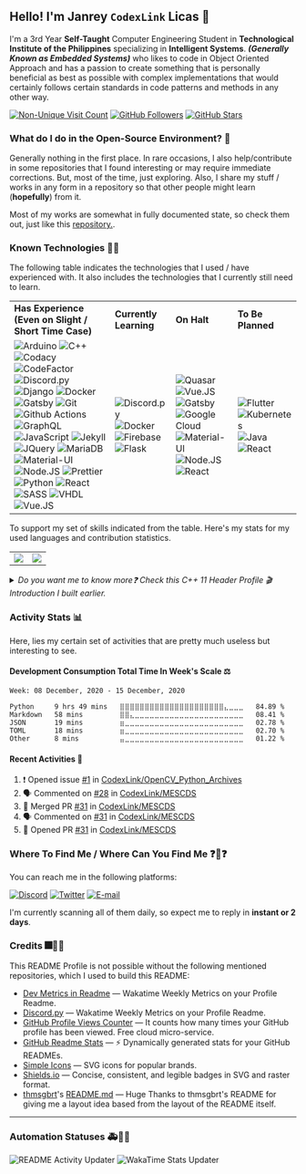 ## Hello! I'm Janrey `CodexLink` Licas 👋

I'm a 3rd Year **Self-Taught** Computer Engineering Student in **Technological Institute of the Philippines** specializing in **Intelligent Systems**. ***(Generally Known as Embedded Systems)*** who likes to code in Object Oriented Approach and has a passion to create something that is personally beneficial as best as possible with complex implementations that would certainly follows certain standards in code patterns and methods in any other way.

[![Non-Unique Visit Count](https://komarev.com/ghpvc/?username=CodexLink&label=Visitor%20Profile%20Count&color=blueviolet)](https://github.com/antonkomarev/github-profile-views-counter)
[![GitHub Followers](https://img.shields.io/github/followers/CodexLink?label=Follow%20Me&style=social)](http://github.com/CodexLink?tab=followers)
[![GitHub Stars](https://img.shields.io/github/stars/CodexLink/CodexLink?style=social)](https://github.com/CodexLink/CodexLink/stargazers)

### What do I do in the Open-Source Environment? 📖

Generally nothing in the first place. In rare occasions, I also help/contribute in some repositories that I found interesting or may require immediate corrections. But, most of the time, just exploring. Also, I share my stuff / works in any form in a repository so that other people might learn (**hopefully**) from it.

Most of my works are somewhat in fully documented state, so check them out, just like this [repository.](https://github.com/CodexLink/SmartClassroomSystem).

### Known Technologies 👨‍💻

The following table indicates the technologies that I used / have experienced with. It also includes the technologies that I currently still need to learn.

<div class="center">
<table>
  <tr>
    <td>
      <b>Has Experience (Even on Slight / Short Time Case)</b>
    </td>
    <td>
      <b>Currently Learning</b>
    </td>
    <td>
      <b>On Halt</b>
    </td>
    <td>
      <b>To Be Planned</b>
    </td>
  </tr>
  <tr>
    <td>
        <img alt="Arduino" src="https://img.shields.io/badge/-Arduino-00979D?style=flat&logo=arduino&logoColor=white"/>
        <img alt="C++" src="https://img.shields.io/badge/-C%2B%2B11-00599C?style=flat-&logo=c%2B%2B&logoColor=white"/>
        <img alt="Codacy" src="https://img.shields.io/badge/-Codacy-222F29?style=flat-&logo=codacy&logoColor=white"/>
        <img alt="CodeFactor" src="https://img.shields.io/badge/-CodeFactor-F44A6A?style=flat&logo=codefactor&logoColor=white"/>
        <img alt="Discord.py" src="https://img.shields.io/badge/-Discord.py-7289DA?style=flat&logo=discord&logoColor=white"/>
        <img alt="Django" src="https://img.shields.io/badge/-Django-092E20?style=flat&logo=django&logoColor=white"/>
        <img alt="Docker" src="https://img.shields.io/badge/-Docker-46A2F1?style=flat&logo=docker&logoColor=white"/>
        <img alt="Gatsby" src="https://img.shields.io/badge/Gatsby-663399?logo=gatsby&logoColor=white&style=flat"/>
        <img alt="Git" src="https://img.shields.io/badge/-Git-F05032?style=flat&logo=git&logoColor=white"/>
        <img alt="Github Actions" src="https://img.shields.io/badge/-Github Actions-2088FF?style=flat&logo=git&logoColor=white"/>
        <img alt="GraphQL" src="https://img.shields.io/badge/-GraphQL-E10098?style=flat&logo=graphql&logoColor=white"/>
        <img alt="JavaScript" src="https://img.shields.io/badge/-JavaScript-F7DF1E?style=flat&logo=javascript&logoColor=white"/>
        <img alt="Jekyll" src="https://img.shields.io/badge/-Jekyll-CC0000?style=flat&logo=jekyll&logoColor=white"/>
        <img alt="JQuery" src="https://img.shields.io/badge/-JQuery-0769AD?style=flat&logo=jquery&logoColor=white"/>
        <img alt="MariaDB" src="https://img.shields.io/badge/-MariaDB-003545?style=flat&logo=mariadb&logoColor=white"/>
        <img alt="Material-UI" src="https://img.shields.io/badge/Material--UI-0081CB?logo=material-ui&logoColor=white&style=flat"/>
        <img alt="Node.JS" src="https://img.shields.io/badge/-Node.JS-43853d?style=flat&logo=Node.JS&logoColor=white"/>
        <img alt="Prettier" src="https://img.shields.io/badge/-Prettier-F7B93E?style=flat&logo=prettier&logoColor=white"/>
        <img alt="Python" src="https://img.shields.io/badge/-Python-33776AB?style=flat&logo=python&logoColor=white"/>
        <img alt="React" src="https://img.shields.io/badge/React-45B8D8?logo=react&logoColor=white&style=flat"/>
        <img alt="SASS" src="https://img.shields.io/badge/-SASS-CC6699?style=flat&logo=sass&logoColor=white"/>
        <img alt="VHDL" src="https://img.shields.io/badge/-VHDL-46A2F1?style=flat&logoColor=white"/>
        <img alt="Vue.JS" src="https://img.shields.io/badge/Vue.JS-4FC08D?logo=vue.js&logoColor=white&style=flat"/>
    </td>
    <td>
      <img alt="Discord.py" src="https://img.shields.io/badge/-Discord.py-7289DA?style=flat&logo=discord&logoColor=white"/>
      <img alt="Docker" src="https://img.shields.io/badge/-Docker-46A2F1?style=flat&logo=docker&logoColor=white"/>
      <img alt="Firebase" src="https://img.shields.io/badge/Firebase-FFCA28?logo=firebase&logoColor=black&style=flat"/>
      <img alt="Flask" src="https://img.shields.io/badge/Flask-000000?logo=flask&logoColor=white&style=flat"/>
    </td>
    <td>
        <img alt="Quasar" src="https://img.shields.io/badge/Quasar-1976E2?logo=quasar&logoColor=white&style=flat"/>
        <img alt="Vue.JS" src="https://img.shields.io/badge/Vue.JS-4FC08D?logo=vue.js&logoColor=white&style=flat"/>
        <img alt="Gatsby" src="https://img.shields.io/badge/Gatsby-663399?logo=gatsby&logoColor=white&style=flat"/>
        <img alt="Google Cloud" src="https://img.shields.io/badge/Goggle_Cloud-4285F4?logo=google%20cloud&logoColor=white&style=flat"/>
        <img alt="Material-UI" src="https://img.shields.io/badge/Material--UI-0081CB?logo=material-ui&logoColor=white&style=flat"/>
        <img alt="Node.JS" src="https://img.shields.io/badge/-Node.JS-43853D?style=flat&logo=Node.JS&logoColor=white"/>
        <img alt="React" src="https://img.shields.io/badge/React-45B8D8?logo=react&logoColor=white&style=flat"/>
    </td>
    <td>
        <img alt="Flutter" src="https://img.shields.io/badge/Flutter-02569B?logo=flutter&logoColor=white&style=flat"/>
        <img alt="Kubernetes" src="https://img.shields.io/badge/-Kubernetes-32CCE5?style=flat&logo=kubernetes&logoColor=white"/>
        <img alt="Java" src="https://img.shields.io/badge/-Java-007396?style=flat&logo=java&logoColor=white"/>
        <img alt="React" src="https://img.shields.io/badge/React-45B8D8?logo=react&logoColor=white&style=flat"/>
    </td>
  </tr>
</table>
</div>

To support my set of skills indicated from the table. Here's my stats for my used languages and contribution statistics.

<table>
  <tr>
    <td>
        <img src="https://github-readme-stats.vercel.app/api/top-langs/?username=CodexLink&layout=compact&card_width=350"/>
    </td>
    <td>
        <img src="https://github-readme-stats.vercel.app/api?username=CodexLink&show_icons=true&theme=radical&include_all_commits=true&count_private=true&line_height=21" />
    </td>
  </tr>
</table>

<details>
<summary><i>Do you want me to know more❓ Check this C++ 11 Header Profile 🎬 Introduction I built earlier.</i></summary>

```c++
// user/CodexLink/README.h |  User Information Declaration with Definitions
// My User Information / About Me, Written in C++ Format. (C++11 is Love)

#pragma once

#include "user/CodexLink/LICENSES.h"
#include "user/CodexLink/KNOWN_PLs.h"
#include "user/CodexLink/KNOWN_FRAMEWORK_MODULES.h"
#include "user/CodexLink/EXTRA_NOTES.h"
#include "user/CodexLink/CONTACT_PLATFORMS.h"
#include "user/CodexLink/PROOF_OF_EXP.h"
#include "user/CodexLink/METADATA.h"

#include <iostream>
#include <map>

#define TYPICAL_CPLUSPLUS 201103L

class AboutMeFrontPage : private MyUserInformation {

    typedef struct _USER_INFORMATION {

        std::string whoamI = "I'm Janrey Licas, known as CodexLink. (as usual)"
        std::string academicState = "Currently a 3rd Year Embedded-Focused Computer Engineering Student. (On-going Status)"
        std::string academicSchool = "Technological Institute of the Philippines"
        std::string workNature = "A develop what I need, and what I want. I can't learn new things unless it's really needed even FORCE_LEARN_SOMETHING_FOR_NO_REASON=true"

        bool soloDeveloper = !(METADATA::CONSTRAINTS::IS_GROUP_COOPERATIVE) ? true : false // ! It's situational dependent.

    } MY_GITHUB_INFORMATION;

    typedef struct _REPOSITORY_USUAL_LICENSES {

        const std::string RARELY_USED       =   REPO_LICENSE::BSD_3_CLAUSE,
        const std::string OFTEN_USED        =   REPO_LICENSE::GNU_V3,
        const std::string TYPICALLY_USED    =   REPO_LICENSE::MIT_LICENSE

        const std::string _noteInMind = "Feel free to check them and make impressions about it, they don't bite :)"

    } REPOSITORY_LICENSED;

    typedef struct _LEARNED_PLS {

        static std::map<PL, PL_KNOWLEDGE_LEVEL> plswLevel = {
            {   ARDUINO_IN_CPP,   EXACT_INTERMEDIATE    },
            {   C,                DISCONTINUED          },
            {   CPLUSPLUS,        QUITE_INTERMEDIATE    },
            {   FLUTTER,          INITIALLY LEARNING    },
            {   JS,               BEGINNER              },
            {   PYTHON,           ABOVE_INTERMEDIATE    },
            {   RUBY,             DEPRECATED            },

            const std::string _warningMsg = "I really don't have any forte-like programming languages. I instantiate labelled 'self' as a quite average. I have potential but lazy af."
        }

    } LEARNED_PROGRAMMING_LANGUAGES;

    typedef struct _LEARNED_MODULES_FRAMEWORKS {

        static std::map<PL, LMF_KNOWLEDGE_LEVEL> lmfwLevel = {
            {   JS::LIBRARY::NODE_JS,                     SLOWLY_LEARNING                     },
            {   JS::LIBRARY::VUE_JS,                      SLOWLY_LEARNING_CURRENTLY_STOPPED   },
            {   CPLUSPLUS::API::WIN32_VCPLUSPLUS,         TYPICALLY_LEARNING_ON_THE_SPOT      },
            {   PYTHON::FRAMEWORK::MVC::DJANGO,           FAST_PROGRESSING_AT_THE_MOMENT      },
            {   PYTHON::FRAMEWORK::MVC::DJANGO_REST_API,  CURRENTLY_LEARNING_AS_A_WHOLE       }
        }

    } LEARNED_SIDE_REQUIREMENTS_MODULE_FRAMEWORK;

    typedef struct _EXTRA_NOTES {

        const std::string CODEBASE_ISSUE_CONCERNS = "All of my projects that is in the repository right now were all of my projects since I was a freshmen. All of them will receive optimizations or reworks."
        const std::string PINNED_REPOS_INFO = "Most of these pinned repository contains much more than what I have as usual and they represent the things that I learned from the day I made them. (I do on the spots and its mentally threatening. Not advisable :) )"

    } EXTRA_INFORMATION_FOR_VISITOR;

    typedef struct _CONTACT_PLATFORMS {

        const std::string _attention = "You may contact me at the following: "

        static std::map<SOCIAL_MEDIA_PLATFORMS, std::string> platformwContact = {
            {   TWITTER,                    "@CodexLink"                                },
            {   DISCORD,                    "CodexLink #5848"                           },
            {   TYPICAL_METHODS::EMAIL,     "self.codexlink@gmail.com"                  }
        }

        template<typename contactConcerns>
        IssueConcernsContactContent contactMe(contactConcerns atAnyContext, std::string requiresLabel, bool shouldBeImportant= bool(true || false));

    } CONTACT_ME_AT_THE_FF_PLATFORMS;

    typedef struct _PROOF_OF_EXP {

        static std::map<CONTENT_PROOF_TYPE, URL_CONTEXT> poeContext = {
            {   WEBSITE::PERSONAL,  "https://inst-typed.works"                  }
            {   WEBSITE::STATS,     "https://codestats.net/users/CodexLink"     }
            {   WEBSITE::STATS,     "https://wakatime.com/@CodexLink"           }
        }

    } PROOF_OF_WORK_OR_STATS;

}
```

</details>

### Activity Stats 📊

Here, lies my certain set of activities that are pretty much useless but interesting to see.

#### Development Consumption Total Time In Week's Scale ⚖️

<!--START_SECTION:waka-->
```text
Week: 08 December, 2020 - 15 December, 2020

Python     9 hrs 49 mins   ⣿⣿⣿⣿⣿⣿⣿⣿⣿⣿⣿⣿⣿⣿⣿⣿⣿⣿⣿⣿⣿⣄⣀⣀⣀   84.89 % 
Markdown   58 mins         ⣿⣿⣄⣀⣀⣀⣀⣀⣀⣀⣀⣀⣀⣀⣀⣀⣀⣀⣀⣀⣀⣀⣀⣀⣀   08.41 % 
JSON       19 mins         ⣶⣀⣀⣀⣀⣀⣀⣀⣀⣀⣀⣀⣀⣀⣀⣀⣀⣀⣀⣀⣀⣀⣀⣀⣀   02.78 % 
TOML       18 mins         ⣶⣀⣀⣀⣀⣀⣀⣀⣀⣀⣀⣀⣀⣀⣀⣀⣀⣀⣀⣀⣀⣀⣀⣀⣀   02.70 % 
Other      8 mins          ⣤⣀⣀⣀⣀⣀⣀⣀⣀⣀⣀⣀⣀⣀⣀⣀⣀⣀⣀⣀⣀⣀⣀⣀⣀   01.22 % 
```
<!--END_SECTION:waka-->

#### Recent Activities 📝

<!--START_SECTION:activity-->

1. ❗️ Opened issue [#1](https://github.com/CodexLink/OpenCV_Python_Archives/issues/1) in [CodexLink/OpenCV_Python_Archives](https://github.com/CodexLink/OpenCV_Python_Archives)
2. 🗣 Commented on [#28](https://github.com/CodexLink/MESCDS/issues/28) in [CodexLink/MESCDS](https://github.com/CodexLink/MESCDS)
3. 🎉 Merged PR [#31](https://github.com/CodexLink/MESCDS/pull/31) in [CodexLink/MESCDS](https://github.com/CodexLink/MESCDS)
4. 🗣 Commented on [#31](https://github.com/CodexLink/MESCDS/issues/31) in [CodexLink/MESCDS](https://github.com/CodexLink/MESCDS)
5. 💪 Opened PR [#31](https://github.com/CodexLink/MESCDS/pull/31) in [CodexLink/MESCDS](https://github.com/CodexLink/MESCDS)

<!--END_SECTION:activity-->

### Where To Find Me / Where Can You Find Me ❓🛐❓

You can reach me in the following platforms:

[![Discord](https://img.shields.io/badge/Discord-CodexLink_5848-7289DA?logo=discord&logoColor=white&style=flat)](https://shields.io/)
[![Twitter](https://img.shields.io/badge/Twitter-1DA1F2?logo=twitter&logoColor=white&style=flat)](https://twitter.com/CodexLink)
[![E-mail](https://img.shields.io/badge/GMail-D14836?logo=gmail&logoColor=white&style=flat)](mailto:self.codexlink@gmail.com)

I'm currently scanning all of them daily, so expect me to reply in **instant or 2 days**.


### Credits 🎆🥇🙏

This README Profile is not possible without the following mentioned repositories, which I used to build this README:

* [Dev Metrics in Readme](https://github.com/athul/waka-readme) — Wakatime Weekly Metrics on your Profile Readme.
* [Discord.py](https://github.com/athul/waka-readme) — Wakatime Weekly Metrics on your Profile Readme.
* [GitHub Profile Views Counter](https://github.com/antonkomarev/github-profile-views-counter) — It counts how many times your GitHub profile has been viewed. Free cloud micro-service.
* [GitHub Readme Stats](https://github.com/anuraghazra/github-readme-stats) — ⚡ Dynamically generated stats for your GitHub READMEs.
* [Simple Icons](https://simpleicons.org/) — SVG icons for popular brands.
* [Shields.io](https://shields.io/) — Concise, consistent, and legible badges in SVG and raster format.
* [thmsgbrt](https://github.com/thmsgbrt)'s [README.md](https://github.com/thmsgbrt/thmsgbrt/blob/master/README.md) — Huge Thanks to thmsgbrt's README for giving me a layout idea based from the layout of the README itself.

---

### Automation Statuses 🚑🚉🚨

![README Activity Updater](https://github.com/CodexLink/CodexLink/workflows/README%20Activity%20Updater/badge.svg)
![WakaTime Stats Updater](https://github.com/CodexLink/CodexLink/workflows/WakaTime%20Stats%20Updater/badge.svg)
